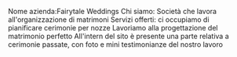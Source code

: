 <ol>
</li>Nome azienda:Fairytale Weddings</li>
Chi siamo: Società che lavora all'organizzazione di matrimoni
Servizi offerti: ci occupiamo di pianificare cerimonie per nozze
Lavoriamo alla progettazione del matrimonio perfetto
All'intern del sito è presente una parte relativa a cerimonie passate, con foto e mini testimonianze del nostro lavoro


